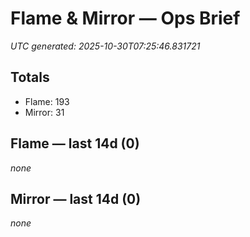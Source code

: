 # Flame & Mirror — Ops Brief
_UTC generated: 2025-10-30T07:25:46.831721_

## Totals
- Flame:  193
- Mirror: 31

## Flame — last 14d (0)
_none_

## Mirror — last 14d (0)
_none_